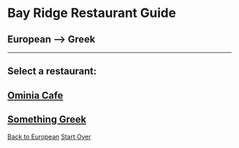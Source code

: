 # Bay Ridge Restaurant Guide
## European --> Greek
---
Select a restaurant:
---
## [Ominia Cafe](https://omoniacafe.com/bayridge/)
## [Something Greek](https://www.somethingreekonline.com/)
[Back to European](../european.md)
[Start Over](../home.md)
